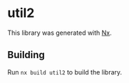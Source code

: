 # util2

This library was generated with [Nx](https://nx.dev).

## Building

Run `nx build util2` to build the library.
